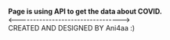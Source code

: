 **Page is using API to get the data about COVID.**
<br/><---------------------------------><br/>
CREATED AND DESIGNED BY Ani4aa :)
